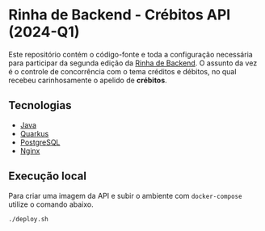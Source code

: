 # Rinha de Backend - Crébitos API (2024-Q1)

Este repositório contém o código-fonte e toda a configuração necessária para participar da segunda edição da [Rinha de Backend](https://github.com/zanfranceschi/rinha-de-backend-2024-q1). O assunto da vez é o controle de concorrência com o tema créditos e débitos, no qual recebeu carinhosamente o apelido de **crébitos**.

## Tecnologias

- [Java](https://www.java.com/en/)
- [Quarkus](https://pt.quarkus.io/)
- [PostgreSQL](https://www.postgresql.org/)
- [Nginx](https://www.nginx.com/)

## Execução local

Para criar uma imagem da API e subir o ambiente com `docker-compose` utilize o comando abaixo.

```bash
./deploy.sh
```
